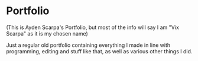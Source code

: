 # Portfolio
(This is Ayden Scarpa's Portfolio, but most of the info will say I am "Vix Scarpa" as it is my chosen name)

Just a regular old portfolio containing everything I made in line with programming, editing and stuff like that, as well as various other things I did.
